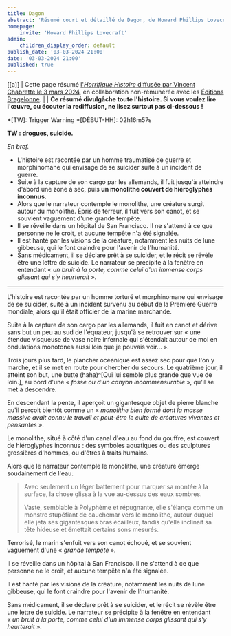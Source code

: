 ```yaml
---
title: Dagon
abstract: 'Résumé court et détaillé de Dagon, de Howard Phillips Lovecraft, en collaboration non-commerciale avec Bragelonne !'
homepage:
    invite: 'Howard Phillips Lovecraft'
admin:
    children_display_order: default
publish_date: '03-03-2024 21:00'
date: '03-03-2024 21:00'
published: true
---
```


[[a]]
| Cette page résumé [l'_Horrifique Histoire_ diffusée par Vincent Chabrette le 3 mars 2024](https://www.twitch.tv/videos/2080573373?t=02h16m57s), en collaboration non-rémunérée avec les [Éditions Bragelonne](https://www.bragelonne.fr).
|
| **Ce résumé divulgâche toute l'histoire. Si vous voulez lire l'œuvre, ou écouter la rediffusion, ne lisez surtout pas ci-dessous !**

*[TW]: Trigger Warning
*[DÉBUT-HH]: 02h16m57s

**TW : drogues, suicide.**

_En bref._

- L'histoire est racontée par un homme traumatisé de guerre et morphinomane qui envisage de se suicider suite à un incident de guerre.
- Suite à la capture de son cargo par les allemands, il fuit jusqu'à atteindre d'abord une zone à sec, puis **un monolithe couvert de hiéroglyphes inconnus**.
- Alors que le narrateur contemple le monolithe, une créature surgit autour du monolithe. Épris de terreur, il fuit vers son canot, et se souvient vaguement d'une grande tempête.
- Il se réveille dans un hôpital de San Francisco. Il ne s'attend à ce que personne ne le croit, et aucune tempête n'a été signalée.
- Il est hanté par les visions de la créature, notamment les nuits de lune gibbeuse, qui le font craindre pour l'avenir de l'humanité.
- Sans médicament, il se déclare prêt à se suicider, et le récit se révèle être une lettre de suicide. Le narrateur se précipite à la fenêtre en entendant « _un bruit à la porte, comme celui d'un immense corps glissant qui s'y heurterait_ ».

---

L'histoire est racontée par un homme torturé et morphinomane qui envisage de se suicider, suite à un incident survenu au début de la Première Guerre mondiale, alors qu'il était officier de la marine marchande.

Suite à la capture de son cargo par les allemands, il fuit en canot et dérive sans but un peu au sud de l'équateur, jusqu'à se retrouver sur « une étendue visqueuse de vase noire infernale qui s'étendait autour de moi en ondulations monotones aussi loin que je pouvais voir… ».

Trois jours plus tard, le plancher océanique est assez sec pour que l'on y marche, et il se met en route pour chercher du secours. Le quatrième jour, il atteint son but, une butte (haha)^[Qui lui semble plus grande que vue de loin.], au bord d'une « _fosse ou d'un canyon incommensurable_ », qu'il se met à descendre.

En descendant la pente, il aperçoit un gigantesque objet de pierre blanche qu'il perçoit bientôt comme un « _monolithe bien formé dont la masse massive avait connu le travail et peut-être le culte de créatures vivantes et pensantes_ ».

Le monolithe, situé à côté d'un canal d'eau au fond du gouffre, est couvert de hiéroglyphes inconnus : des symboles aquatiques ou des sculptures grossières d'hommes, ou d'êtres à traits humains.

Alors que le narrateur contemple le monolithe, une créature émerge soudainement de l'eau.

> Avec seulement un léger battement pour marquer sa montée à la surface, la chose glissa à la vue au-dessus des eaux sombres.
> 
> Vaste, semblable à Polyphème et répugnante, elle s'élança comme un monstre stupéfiant de cauchemar vers le monolithe, autour duquel elle jeta ses gigantesques bras écailleux, tandis qu'elle inclinait sa tête hideuse et émettait certains sons mesurés.

Terrorisé, le marin s'enfuit vers son canot échoué, et se souvient vaguement d'une « _grande tempête_ ».

Il se réveille dans un hôpital à San Francisco. Il ne s'attend à ce que personne ne le croit, et aucune tempête n'a été signalée.

Il est hanté par les visions de la créature, notamment les nuits de lune gibbeuse, qui le font craindre pour l'avenir de l'humanité.

Sans médicament, il se déclare prêt à se suicider, et le récit se révèle être une lettre de suicide. Le narrateur se précipite à la fenêtre en entendant « _un bruit à la porte, comme celui d'un immense corps glissant qui s'y heurterait_ ».